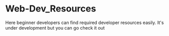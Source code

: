 # Web-Dev_Resources

Here beginner developers can find required developer resources easily.
It's under development but you can go check it out
